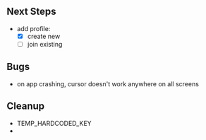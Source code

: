 ## Next Steps
- add profile:
  - [x] create new
  - [ ] join existing

## Bugs
- on app crashing, cursor doesn't work anywhere on all screens

## Cleanup
- TEMP_HARDCODED_KEY
- 